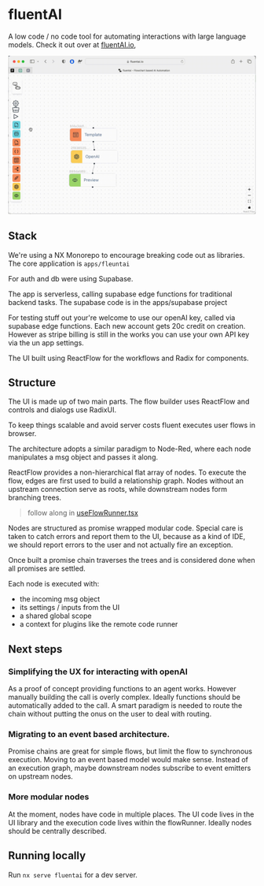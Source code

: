 # fluentAI

A low code / no code tool for automating interactions with large language models. Check it out over at [fluentAI.io](http://fluentai.io),

![demo video](./demo.gif)

## Stack

We're using a NX Monorepo to encourage breaking code out as libraries. The core application is `apps/fleuntai`

For auth and db were using Supabase.

The app is serverless, calling supabase edge functions for traditional backend tasks. The supabase code is in the apps/supabase project

For testing stuff out your're welcome to use our openAI key, called via supabase edge functions. Each new account gets 20c credit on creation. However as stripe billing is still in the works you can use your own API key via the un app settings.

The UI built using ReactFlow for the workflows and Radix for components.

## Structure

The UI is made up of two main parts. The flow builder uses ReactFlow and controls and dialogs use RadixUI.

To keep things scalable and avoid server costs fluent executes user flows in browser.

The architecture adopts a similar paradigm to Node-Red, where each node manipulates a msg object and passes it along.

ReactFlow provides a non-hierarchical flat array of nodes. To execute the flow, edges are first used to build a relationship graph. Nodes without an upstream connection serve as roots, while downstream nodes form branching trees.

> follow along in [useFlowRunner.tsx](https://github.com/fluent-ai/fluent-ai/blob/development/libs/flow-runner/src/lib/useFlowRunner.tsx)

Nodes are structured as promise wrapped modular code. Special care is taken to catch errors and report them to the UI, because as a kind of IDE, we should report errors to the user and not actually fire an exception.

Once built a promise chain traverses the trees and is considered done when all promises are settled.

Each node is executed with:

- the incoming msg object
- its settings / inputs from the UI
- a shared global scope
- a context for plugins like the remote code runner

## Next steps

### Simplifying the UX for interacting with openAI

As a proof of concept providing functions to an agent works. However manually building the call is overly complex. Ideally functions should be automatically added to the call. A smart paradigm is needed to route the chain without putting the onus on the user to deal with routing.

### Migrating to an event based architecture.

Promise chains are great for simple flows, but limit the flow to synchronous execution. Moving to an event based model would make sense. Instead of an execution graph, maybe downstream nodes subscribe to event emitters on upstream nodes.

### More modular nodes

At the moment, nodes have code in multiple places. The UI code lives in the UI library and the execution code lives within the flowRunner.
Ideally nodes should be centrally described.

## Running locally

Run `nx serve fluentai` for a dev server.
